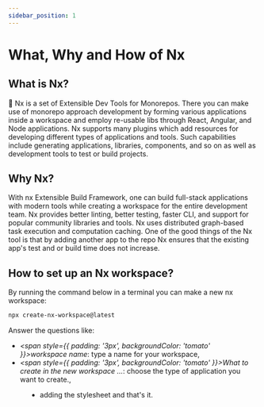 ```yaml
---
sidebar_position: 1
---
```


# What, Why and How of Nx
## What is Nx?
🔎 Nx is a set of Extensible Dev Tools for Monorepos. There you can make use of monorepo approach development by forming various applications inside a workspace and employ re-usable libs through React, Angular, and Node applications. Nx supports many plugins which add resources for developing different types of applications and tools. Such capabilities include generating applications, libraries, components, and so on as well as development tools to test or build projects.

## Why Nx?
With nx Extensible Build Framework, one can build full-stack applications with modern tools while creating a workspace for the entire development team. Nx provides better linting, better testing, faster CLI, and support for popular community libraries and tools. Nx uses distributed graph-based task execution and computation caching. One of the good things of the Nx tool is that by adding another app to the repo Nx ensures that the existing app's test and or build time does not increase.

## How to set up an Nx workspace?
By running the command below in a terminal you can make a new nx workspace:

```bash title="Create new Nx workspace (version: 12.5.0)"
npx create-nx-workspace@latest
```
Answer the questions like:
- *<span style={{ padding: '3px', backgroundColor: 'tomato' }}>workspace name</span>*: type a name for your workspace,
- *<span style={{ padding: '3px', backgroundColor: 'tomato' }}>What to create in the new workspace ...</span>*: choose the type of application you want to create.,

<Figure data="/img/nx-workspace-type.png" caption="nx different types of workspaces" />

- adding the stylesheet and that's it.

